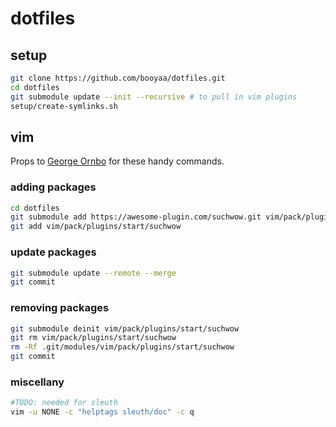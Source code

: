 # dotfiles

## setup

```sh
git clone https://github.com/booyaa/dotfiles.git
cd dotfiles
git submodule update --init --recursive # to pull in vim plugins
setup/create-symlinks.sh
```

## vim

Props to [George Ornbo](https://shapeshed.com/vim-packages/#adding-a-package) for these handy commands.

### adding packages

```sh
cd dotfiles
git submodule add https://awesome-plugin.com/suchwow.git vim/pack/plugins/start/suchwow
git add vim/pack/plugins/start/suchwow
```

### update packages

```sh
git submodule update --remote --merge
git commit
```

### removing packages

```sh
git submodule deinit vim/pack/plugins/start/suchwow
git rm vim/pack/plugins/start/suchwow
rm -Rf .git/modules/vim/pack/plugins/start/suchwow
git commit
```

### miscellany

```sh
#TODO: needed for sleuth
vim -u NONE -c "helptags sleuth/doc" -c q
```